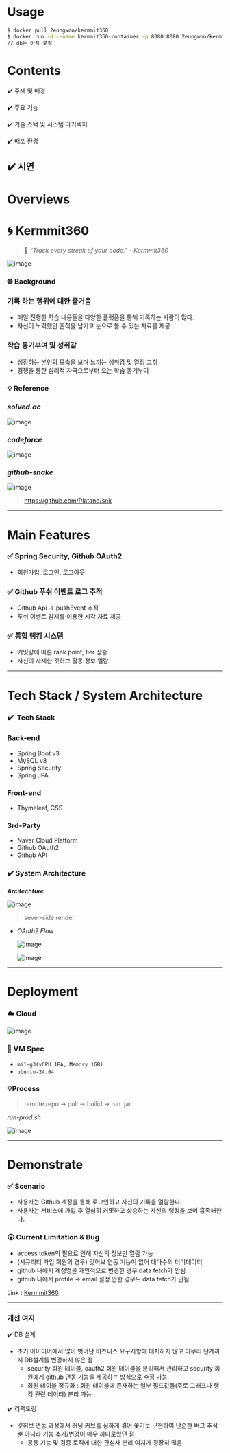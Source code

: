 # Usage
```bash
$ docker pull 2eungwoo/kermmit360
$ docker run -d --name kermmit360-container -p 8080:8080 2eungwoo/kermmit360
// db는 아직 로컬
```

# Contents

✔️ 주제 및 배경

✔️ 주요 기능

✔️ 기술 스택 및 시스템 아키텍처

✔️ 배포 환경

✔️ 시연
---
# Overviews

# 🌀 Kermmit360

> 🐸 *“Track every streak of your code.”*      - *Kermmit360*
> 

![image](https://github.com/user-attachments/assets/5c6cc357-afe1-40ce-8ca1-35c13b0ff174)


### 🌐 Background

### 기록 하는 행위에 대한 즐거움

- 매일 진행한 학습 내용들을 다양한 플랫폼을 통해 기록하는 사람이 많다.
- 자신이 노력했던 흔적을 남기고 눈으로 볼 수 있는 자료를 제공

### 학습 동기부여 및 성취감

- 성장하는 본인의 모습을 보며 느끼는 성취감 및 열정 고취
- 경쟁을 통한 심리적 자극으로부터 오는 학습 동기부여

### 💡 Reference

### *solved.ac*

![image](https://github.com/user-attachments/assets/e254dfc5-bc59-4e83-a8a1-66f3f7803916)

### *codeforce*

![image](https://github.com/user-attachments/assets/1458047c-feef-45fd-a385-ca34f3a7241b)

### *github-snake*

![image](https://github.com/user-attachments/assets/888b1209-1e98-40d3-b9e6-71a7638b9750)

> https://github.com/Platane/snk
> 
---
# Main Features

### ✅ Spring Security, Github OAuth2

- 회원가입, 로그인, 로그아웃

### ✅ Github 푸쉬 이벤트 로그 추적

- Github Api → pushEvent 추적
- 푸쉬 이벤트 감지를 이용한 시각 자료 제공

### ✅ 통합 랭킹 시스템

- 커밋량에 따른 rank point, tier 상승
- 자신의 자세한 깃허브 활동 정보 열람
---
# Tech Stack / System Architecture

### ✔️  Tech Stack

### Back-end

- Spring Boot v3
- MySQL v8
- Spring Security
- Spring JPA

### Front-end

- Thymeleaf, CSS

### 3rd-Party

- Naver Cloud Platform
- Github OAuth2
- Github API

### ✔️ System Architecture

***Arcitechture***

![image](https://github.com/user-attachments/assets/674cdea7-c7eb-47cd-998a-286df07dc792)

> sever-side render
> 

- *OAuth2 Flow*
    
    ![image](https://github.com/user-attachments/assets/6877c25b-ce4d-4d13-8bd8-311f77bd6378)
    
    ![image](https://github.com/user-attachments/assets/9fe4cf36-063f-456b-aa34-bb59fd161c0c)
    
---
# Deployment

### ☁️ Cloud

![image](https://github.com/user-attachments/assets/81e936ad-aba7-4cf2-a32e-2fc93e0a00e1)

### 📠 VM Spec

- `mi1-g3(vCPU 1EA, Memory 1GB)`
- `ubuntu-24.04`

### 💡Process

> remote repo → pull → builid → run .jar
> 

*run-prod.sh*

![image](https://github.com/user-attachments/assets/1a109aa5-4adf-425e-beca-afc49370dbf8)

---
# Demonstrate



### ✅ Scenario

- 사용자는 Github 계정을 통해 로그인하고 자신의 기록을 열람한다.
- 사용자는 서비스에 가입 후 열심히 커밋하고 상승하는 자신의 랭킹을 보며 흡족해한다.

### 😮 Current Limitation & Bug

- access token의 필요로 인해 자신의 정보만 열람 가능
- (시큐리티 가입 회원의 경우) 깃허브 연동 기능이 없어 대다수의 더미데이터
- github 내에서 계정명을 개인적으로 변경한 경우 data fetch가 안됨
- github 내에서 profile → email 설정 안한 경우도 data fetch가 안됨

Link : [Kermmit360](http://175.45.204.118:8081/auth/signin) 

---

### 개선 여지

✔️ DB 설계
- 초기 아이디어에서 많이 벗어난 비즈니스 요구사항에 대처하지 않고 마무리 단계까지 DB설계를 변경하지 않은 점
    - security 회원 테이블, oauth2 회원 테이블을 분리해서 관리하고 security 회원에게 github 연동 기능을 제공하는 방식으로 수정 가능
    - 회원 테이블 정규화 : 회원 테이블에 존재하는 일부 필드값들(주로 그래프나 랭킹 관련 데이터) 분리 가능


✔️ 리팩토링
- 깃허브 연동 과정에서 러닝 커브를 심하게 겪어 쫓기듯 구현하여 단순한 버그 추적 뿐 아니라 기능 추가/변경이 매우 까다로웠던 점
    - 공통 기능 및 검증 로직에 대한 관심사 분리 여지가 굉장히 많음
  

